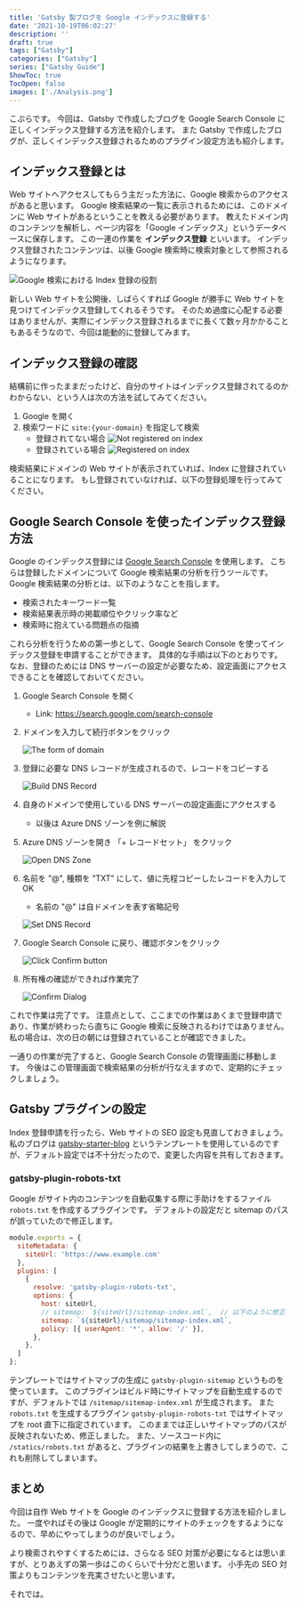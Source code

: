 ```yaml
---
title: 'Gatsby 製ブログを Google インデックスに登録する'
date: '2021-10-19T06:02:27'
description: ''
draft: true
tags: ["Gatsby"]
categories: ["Gatsby"]
series: ["Gatsby Guide"]
ShowToc: true
TocOpen: false
images: ['./Analysis.png']
---
```


こぷらです。
今回は、Gatsby で作成したブログを Google Search Console に正しくインデックス登録する方法を紹介します。
また Gatsby で作成したブログが、正しくインデックス登録されるためのプラグイン設定方法も紹介します。

## インデックス登録とは

Web サイトへアクセスしてもらう主だった方法に、Google 検索からのアクセスがあると思います。
Google 検索結果の一覧に表示されるためには、このドメインに Web サイトがあるということを教える必要があります。
教えたドメイン内のコンテンツを解析し、ページ内容を「Google インデックス」というデータベースに保存します。
この一連の作業を **インデックス登録** といいます。
インデックス登録されたコンテンツは、以後 Google 検索時に検索対象として参照されるようになります。

![Google 検索における Index 登録の役割](./GoogleIndex.png)

新しい Web サイトを公開後、しばらくすれば Google が勝手に Web サイトを見つけてインデックス登録してくれるそうです。
そのため過度に心配する必要はありませんが、実際にインデックス登録されるまでに長くて数ヶ月かかることもあるそうなので、今回は能動的に登録してみます。

## インデックス登録の確認

結構前に作ったままだったけど、自分のサイトはインデックス登録されてるのかわからない、という人は次の方法を試してみてください。

1. Google を開く
2. 検索ワードに `site:{your-domain}` を指定して検索
    - 登録されてない場合
    ![Not registered on index](./NotRegistered.png)
    - 登録されている場合
    ![Registered on index](./Registered.png)

検索結果にドメインの Web サイトが表示されていれば、Index に登録されていることになります。
もし登録されていなければ、以下の登録処理を行ってみてください。

## Google Search Console を使ったインデックス登録方法

Google のインデックス登録には [Google Search Console](https://search.google.com/search-console) を使用します。
こちらは登録したドメインについて Google 検索結果の分析を行うツールです。
Google 検索結果の分析とは、以下のようなことを指します。

- 検索されたキーワード一覧
- 検索結果表示時の掲載順位やクリック率など
- 検索時に抱えている問題点の指摘

これら分析を行うための第一歩として、Google Search Console を使ってインデックス登録を申請することができます。
具体的な手順は以下のとおりです。
なお、登録のためには DNS サーバーの設定が必要なため、設定画面にアクセスできることを確認しておいてください。

1. Google Search Console を開く
   - Link: <https://search.google.com/search-console>
2. ドメインを入力して続行ボタンをクリック

    ![The form of domain](InputDomain.png)
3. 登録に必要な DNS レコードが生成されるので、レコードをコピーする

    ![Build DNS Record](BuiltDNSRecord.png)
4. 自身のドメインで使用している DNS サーバーの設定画面にアクセスする
    - 以後は Azure DNS ゾーンを例に解説
5. Azure DNS ゾーンを開き 「+ レコードセット」 をクリック

    ![Open DNS Zone](DNSZone.png)
6. 名前を "@", 種類を ”TXT” にして、値に先程コピーしたレコードを入力して OK
   - 名前の "@" は自ドメインを表す省略記号

    ![Set DNS Record](SetDNSRecord.png)
7. Google Search Console に戻り、確認ボタンをクリック

    ![Click Confirm button](ClickConfirm.png)
8. 所有権の確認ができれば作業完了

    ![Confirm Dialog](ConfirmDomain.png)

これで作業は完了です。
注意点として、ここまでの作業はあくまで登録申請であり、作業が終わったら直ちに Google 検索に反映されるわけではありません。
私の場合は、次の日の朝には登録されていることが確認できました。

一通りの作業が完了すると、Google Search Console の管理画面に移動します。
今後はこの管理画面で検索結果の分析が行なえますので、定期的にチェックしましょう。

## Gatsby プラグインの設定

Index 登録申請を行ったら、Web サイトの SEO 設定も見直しておきましょう。
私のブログは [gatsby-starter-blog](https://www.gatsbyjs.com/starters/gatsbyjs/gatsby-starter-blog/) というテンプレートを使用しているのですが、デフォルト設定では不十分だったので、変更した内容を共有しておきます。

### gatsby-plugin-robots-txt

Google がサイト内のコンテンツを自動収集する際に手助けをするファイル `robots.txt` を作成するプラグインです。
デフォルトの設定だと sitemap のパスが誤っていたので修正します。

```javascript:title=gatsby-config.js
module.exports = {
  siteMetadata: {
    siteUrl: 'https://www.example.com'
  },
  plugins: [
    {
      resolve: 'gatsby-plugin-robots-txt',
      options: {
        host: siteUrl,
        // sitemap: `${siteUrl}/sitemap-index.xml`,  // 以下のように修正
        sitemap: `${siteUrl}/sitemap/sitemap-index.xml`,
        policy: [{ userAgent: '*', allow: '/' }],
      },
    },
  ]
};
```

テンプレートではサイトマップの生成に `gatsby-plugin-sitemap` というものを使っています。
このプラグインはビルド時にサイトマップを自動生成するのですが、デフォルトでは `/sitemap/sitemap-index.xml` が生成されます。
また `robots.txt` を生成するプラグイン `gatsby-plugin-robots-txt` ではサイトマップを root 直下に指定されています。
このままでは正しいサイトマップのパスが反映されないため、修正しました。
また、ソースコード内に `/statics/robots.txt` があると、プラグインの結果を上書きしてしまうので、これも削除してしまいます。

## まとめ

今回は自作 Web サイトを Google のインデックスに登録する方法を紹介しました。
一度やればその後は Google が定期的にサイトのチェックをするようになるので、早めにやってしまうのが良いでしょう。

より検索されやすくするためには、さらなる SEO 対策が必要になるとは思いますが、とりあえずの第一歩はこのくらいで十分だと思います。
小手先の SEO 対策よりもコンテンツを充実させたいと思います。

それでは。
